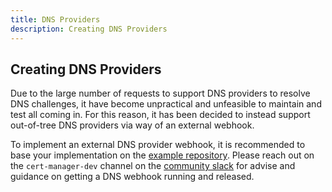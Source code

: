 ```yaml
---
title: DNS Providers
description: Creating DNS Providers
---
```


## Creating DNS Providers

Due to the large number of requests to support DNS providers to resolve DNS
challenges, it have become unpractical and unfeasible to maintain and test all
coming in. For this reason, it has been decided to instead support out-of-tree
DNS providers via way of an external webhook.

To implement an external DNS provider webhook, it is recommended to base your
implementation on the
[example repository](https://github.com/jetstack/cert-manager-webhook-example).
Please reach out on the `cert-manager-dev` channel on the
[community slack](https://slack.k8s.io) for advise and guidance on getting a DNS
webhook running and released.
